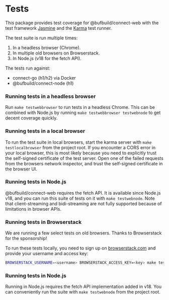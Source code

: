 # Tests

This package provides test coverage for @bufbuild/connect-web with the test
framework [Jasmine](https://jasmine.github.io/) and the [Karma](https://karma-runner.github.io/) 
test runner.

The test suite is run multiple times:

1. In a headless browser (Chrome).
2. In multiple old browsers on Browserstack.
3. In Node.js (v18 for the fetch API).

The tests run against:
- connect-go (h1/h2) via Docker
- @bufbuild/connect-node (h1)

### Running tests in a headless browser

Run `make testwebbrowser` to run tests in a headless Chrome. This can be 
combined with Node.js by running `make testwebbrowser testwebnode` to get 
decent coverage quickly. 

### Running tests in a local browser

To run the test suite in local browsers, start the karma server with 
`make testlocalbrowser` from the project root. If you encounter a CORS 
error in your local browser, this is most likely because you need to 
explicitly trust the self-signed certificate of the test server. 
Open one of the failed requests from the browsers network inspector, 
and trust the self-signed certificate in the browser UI.

### Running tests in Node.js

@bufbuild/connect-web requires the fetch API. It is available since Node.js 
v18, and you can run this suite of tests on it with `make testwebnode`.
Note that client-streaming and bidi-streaming are not fully supported because
of limitations in browser APIs.

### Running tests in Browserstack

We are running a few select tests on old browsers. Thanks to Browserstack
for the sponsorship!

To run these tests locally, you need to sign up on [browserstack.com](https://www.browserstack.com/)
and provide your username and access key:

```bash
BROWSERSTACK_USERNAME=<username> BROWSERSTACK_ACCESS_KEY=<key> make testwebbrowserstack
```

### Running tests in Node.js

Running in Node.js requires the fetch API implementation added in v18.
You can conveniently run the suite with `make testwebnode` from the project
root. 

